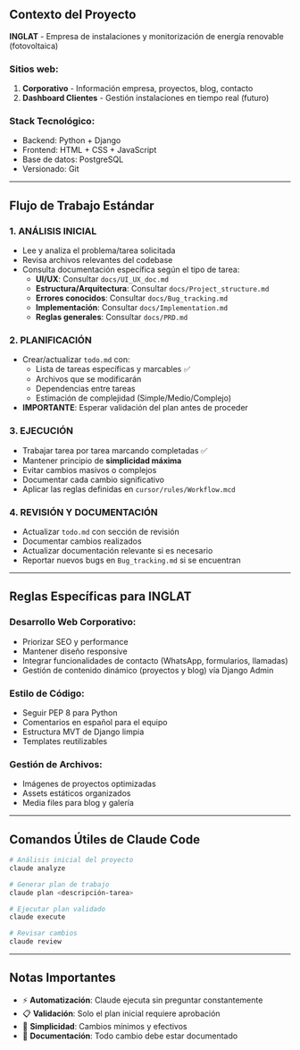## Contexto del Proyecto
**INGLAT** - Empresa de instalaciones y monitorización de energía renovable (fotovoltaica)

### Sitios web:
1. **Corporativo** - Información empresa, proyectos, blog, contacto
2. **Dashboard Clientes** - Gestión instalaciones en tiempo real (futuro)

### Stack Tecnológico:
- Backend: Python + Django
- Frontend: HTML + CSS + JavaScript
- Base de datos: PostgreSQL
- Versionado: Git

---

## Flujo de Trabajo Estándar

### 1. ANÁLISIS INICIAL
- Lee y analiza el problema/tarea solicitada
- Revisa archivos relevantes del codebase
- Consulta documentación específica según el tipo de tarea:
  - **UI/UX**: Consultar `docs/UI_UX_doc.md`
  - **Estructura/Arquitectura**: Consultar `docs/Project_structure.md`
  - **Errores conocidos**: Consultar `docs/Bug_tracking.md`
  - **Implementación**: Consultar `docs/Implementation.md`
  - **Reglas generales**: Consultar `docs/PRD.md`

### 2. PLANIFICACIÓN
- Crear/actualizar `todo.md` con:
  - Lista de tareas específicas y marcables ✅
  - Archivos que se modificarán
  - Dependencias entre tareas
  - Estimación de complejidad (Simple/Medio/Complejo)
- **IMPORTANTE**: Esperar validación del plan antes de proceder

### 3. EJECUCIÓN
- Trabajar tarea por tarea marcando completadas ✅
- Mantener principio de **simplicidad máxima**
- Evitar cambios masivos o complejos
- Documentar cada cambio significativo
- Aplicar las reglas definidas en `cursor/rules/Workflow.mcd`

### 4. REVISIÓN Y DOCUMENTACIÓN
- Actualizar `todo.md` con sección de revisión
- Documentar cambios realizados
- Actualizar documentación relevante si es necesario
- Reportar nuevos bugs en `Bug_tracking.md` si se encuentran

---

## Reglas Específicas para INGLAT

### Desarrollo Web Corporativo:
- Priorizar SEO y performance
- Mantener diseño responsive
- Integrar funcionalidades de contacto (WhatsApp, formularios, llamadas)
- Gestión de contenido dinámico (proyectos y blog) vía Django Admin

### Estilo de Código:
- Seguir PEP 8 para Python
- Comentarios en español para el equipo
- Estructura MVT de Django limpia
- Templates reutilizables

### Gestión de Archivos:
- Imágenes de proyectos optimizadas
- Assets estáticos organizados
- Media files para blog y galería

---

## Comandos Útiles de Claude Code

```bash
# Análisis inicial del proyecto
claude analyze

# Generar plan de trabajo
claude plan <descripción-tarea>

# Ejecutar plan validado
claude execute

# Revisar cambios
claude review
```

---

## Notas Importantes
- ⚡ **Automatización**: Claude ejecuta sin preguntar constantemente
- 📋 **Validación**: Solo el plan inicial requiere aprobación
- 🔧 **Simplicidad**: Cambios mínimos y efectivos
- 📝 **Documentación**: Todo cambio debe estar documentado